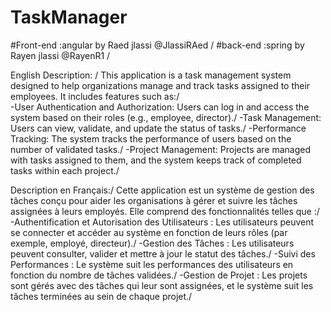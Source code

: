# TaskManager
#Front-end   :angular by Raed jlassi @JlassiRAed /
#back-end     :spring by Rayen jlassi @RayenR1 /

English Description: /
This application is a task management system designed to help organizations manage and track tasks assigned to their employees. It includes features such as:/  
  -User Authentication and Authorization: Users can log in and access the system based on their roles (e.g., employee, director)./
  -Task Management: Users can view, validate, and update the status of tasks./
  -Performance Tracking: The system tracks the performance of users based on the number of validated tasks./
  -Project Management: Projects are managed with tasks assigned to them, and the system keeps track of completed tasks within each project./

Description en Français:/
Cette application est un système de gestion des tâches conçu pour aider les organisations à gérer et suivre les tâches assignées à leurs employés. Elle comprend des fonctionnalités telles que :/
  -Authentification et Autorisation des Utilisateurs : Les utilisateurs peuvent se connecter et accéder au système en fonction de leurs rôles (par exemple, 
     employé, directeur)./
  -Gestion des Tâches : Les utilisateurs peuvent consulter, valider et mettre à jour le statut des tâches./
  -Suivi des Performances : Le système suit les performances des utilisateurs en fonction du nombre de tâches validées./
  -Gestion de Projet : Les projets sont gérés avec des tâches qui leur sont assignées, et le système suit les tâches terminées au sein de chaque projet./
  
